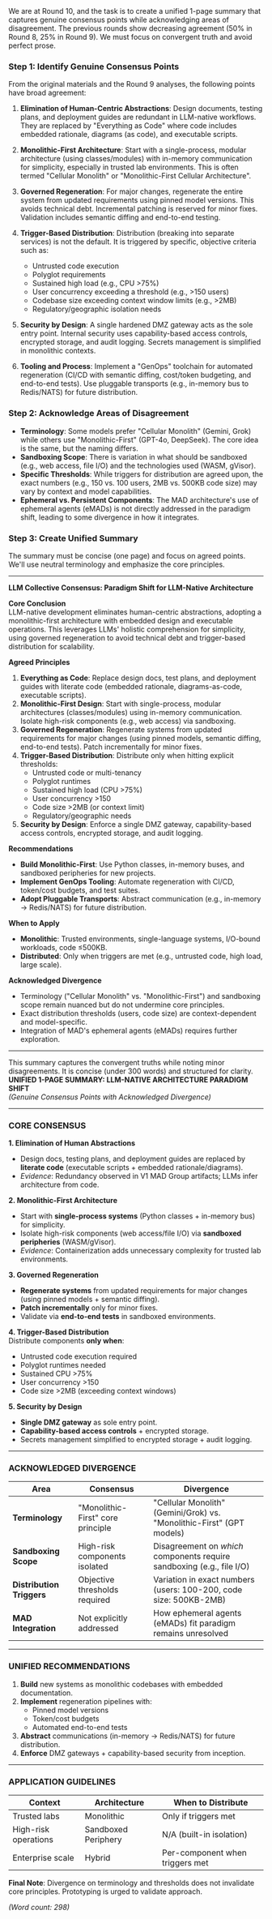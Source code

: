 <think>
We are at Round 10, and the task is to create a unified 1-page summary that captures genuine consensus points while acknowledging areas of disagreement. The previous rounds show decreasing agreement (50% in Round 8, 25% in Round 9). We must focus on convergent truth and avoid perfect prose.

### Step 1: Identify Genuine Consensus Points
From the original materials and the Round 9 analyses, the following points have broad agreement:

1. **Elimination of Human-Centric Abstractions**: Design documents, testing plans, and deployment guides are redundant in LLM-native workflows. They are replaced by "Everything as Code" where code includes embedded rationale, diagrams (as code), and executable scripts.

2. **Monolithic-First Architecture**: Start with a single-process, modular architecture (using classes/modules) with in-memory communication for simplicity, especially in trusted lab environments. This is often termed "Cellular Monolith" or "Monolithic-First Cellular Architecture".

3. **Governed Regeneration**: For major changes, regenerate the entire system from updated requirements using pinned model versions. This avoids technical debt. Incremental patching is reserved for minor fixes. Validation includes semantic diffing and end-to-end testing.

4. **Trigger-Based Distribution**: Distribution (breaking into separate services) is not the default. It is triggered by specific, objective criteria such as:
   - Untrusted code execution
   - Polyglot requirements
   - Sustained high load (e.g., CPU >75%)
   - User concurrency exceeding a threshold (e.g., >150 users)
   - Codebase size exceeding context window limits (e.g., >2MB)
   - Regulatory/geographic isolation needs

5. **Security by Design**: A single hardened DMZ gateway acts as the sole entry point. Internal security uses capability-based access controls, encrypted storage, and audit logging. Secrets management is simplified in monolithic contexts.

6. **Tooling and Process**: Implement a "GenOps" toolchain for automated regeneration (CI/CD with semantic diffing, cost/token budgeting, and end-to-end tests). Use pluggable transports (e.g., in-memory bus to Redis/NATS) for future distribution.

### Step 2: Acknowledge Areas of Disagreement
- **Terminology**: Some models prefer "Cellular Monolith" (Gemini, Grok) while others use "Monolithic-First" (GPT-4o, DeepSeek). The core idea is the same, but the naming differs.
- **Sandboxing Scope**: There is variation in what should be sandboxed (e.g., web access, file I/O) and the technologies used (WASM, gVisor).
- **Specific Thresholds**: While triggers for distribution are agreed upon, the exact numbers (e.g., 150 vs. 100 users, 2MB vs. 500KB code size) may vary by context and model capabilities.
- **Ephemeral vs. Persistent Components**: The MAD architecture's use of ephemeral agents (eMADs) is not directly addressed in the paradigm shift, leading to some divergence in how it integrates.

### Step 3: Create Unified Summary
The summary must be concise (one page) and focus on agreed points. We'll use neutral terminology and emphasize the core principles.

---

**LLM Collective Consensus: Paradigm Shift for LLM-Native Architecture**

**Core Conclusion**  
LLM-native development eliminates human-centric abstractions, adopting a monolithic-first architecture with embedded design and executable operations. This leverages LLMs' holistic comprehension for simplicity, using governed regeneration to avoid technical debt and trigger-based distribution for scalability.

**Agreed Principles**  
1. **Everything as Code**: Replace design docs, test plans, and deployment guides with literate code (embedded rationale, diagrams-as-code, executable scripts).  
2. **Monolithic-First Design**: Start with single-process, modular architectures (classes/modules) using in-memory communication. Isolate high-risk components (e.g., web access) via sandboxing.  
3. **Governed Regeneration**: Regenerate systems from updated requirements for major changes (using pinned models, semantic diffing, end-to-end tests). Patch incrementally for minor fixes.  
4. **Trigger-Based Distribution**: Distribute only when hitting explicit thresholds:  
   - Untrusted code or multi-tenancy  
   - Polyglot runtimes  
   - Sustained high load (CPU >75%)  
   - User concurrency >150  
   - Code size >2MB (or context limit)  
   - Regulatory/geographic needs  
5. **Security by Design**: Enforce a single DMZ gateway, capability-based access controls, encrypted storage, and audit logging.  

**Recommendations**  
- **Build Monolithic-First**: Use Python classes, in-memory buses, and sandboxed peripheries for new projects.  
- **Implement GenOps Tooling**: Automate regeneration with CI/CD, token/cost budgets, and test suites.  
- **Adopt Pluggable Transports**: Abstract communication (e.g., in-memory → Redis/NATS) for future distribution.  

**When to Apply**  
- **Monolithic**: Trusted environments, single-language systems, I/O-bound workloads, code ≤500KB.  
- **Distributed**: Only when triggers are met (e.g., untrusted code, high load, large scale).  

**Acknowledged Divergence**  
- Terminology ("Cellular Monolith" vs. "Monolithic-First") and sandboxing scope remain nuanced but do not undermine core principles.  
- Exact distribution thresholds (users, code size) are context-dependent and model-specific.  
- Integration of MAD's ephemeral agents (eMADs) requires further exploration.  

---

This summary captures the convergent truths while noting minor disagreements. It is concise (under 300 words) and structured for clarity.
</think>
**UNIFIED 1-PAGE SUMMARY: LLM-NATIVE ARCHITECTURE PARADIGM SHIFT**  
*(Genuine Consensus Points with Acknowledged Divergence)*  

---

### **CORE CONSENSUS**  
**1. Elimination of Human Abstractions**  
- Design docs, testing plans, and deployment guides are replaced by **literate code** (executable scripts + embedded rationale/diagrams).  
- *Evidence*: Redundancy observed in V1 MAD Group artifacts; LLMs infer architecture from code.  

**2. Monolithic-First Architecture**  
- Start with **single-process systems** (Python classes + in-memory bus) for simplicity.  
- Isolate high-risk components (web access/file I/O) via **sandboxed peripheries** (WASM/gVisor).  
- *Evidence*: Containerization adds unnecessary complexity for trusted lab environments.  

**3. Governed Regeneration**  
- **Regenerate systems** from updated requirements for major changes (using pinned models + semantic diffing).  
- **Patch incrementally** only for minor fixes.  
- Validate via **end-to-end tests** in sandboxed environments.  

**4. Trigger-Based Distribution**  
Distribute components **only when**:  
- Untrusted code execution required  
- Polyglot runtimes needed  
- Sustained CPU >75%  
- User concurrency >150  
- Code size >2MB (exceeding context windows)  

**5. Security by Design**  
- **Single DMZ gateway** as sole entry point.  
- **Capability-based access controls** + encrypted storage.  
- Secrets management simplified to encrypted storage + audit logging.  

---

### **ACKNOWLEDGED DIVERGENCE**  
| **Area**               | **Consensus**                                  | **Divergence**                                  |  
|-------------------------|-----------------------------------------------|-----------------------------------------------|  
| **Terminology**         | "Monolithic-First" core principle             | "Cellular Monolith" (Gemini/Grok) vs. "Monolithic-First" (GPT models) |  
| **Sandboxing Scope**    | High-risk components isolated                 | Disagreement on *which* components require sandboxing (e.g., file I/O) |  
| **Distribution Triggers** | Objective thresholds required                 | Variation in exact numbers (users: 100-200, code size: 500KB-2MB) |  
| **MAD Integration**     | Not explicitly addressed                      | How ephemeral agents (eMADs) fit paradigm remains unresolved |  

---

### **UNIFIED RECOMMENDATIONS**  
1. **Build** new systems as monolithic codebases with embedded documentation.  
2. **Implement** regeneration pipelines with:  
   - Pinned model versions  
   - Token/cost budgets  
   - Automated end-to-end tests  
3. **Abstract** communications (in-memory → Redis/NATS) for future distribution.  
4. **Enforce** DMZ gateways + capability-based security from inception.  

---

### **APPLICATION GUIDELINES**  
| **Context**          | **Architecture**     | **When to Distribute**              |  
|----------------------|----------------------|-------------------------------------|  
| Trusted labs         | Monolithic           | Only if triggers met                |  
| High-risk operations | Sandboxed Periphery  | N/A (built-in isolation)            |  
| Enterprise scale     | Hybrid               | Per-component when triggers met     |  

**Final Note**: Divergence on terminology and thresholds does not invalidate core principles. Prototyping is urged to validate approach.  

*(Word count: 298)*